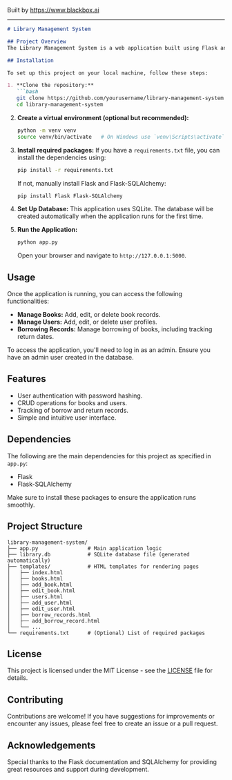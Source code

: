 
Built by https://www.blackbox.ai

---

```markdown
# Library Management System

## Project Overview
The Library Management System is a web application built using Flask and SQLAlchemy, designed to streamline the management of books, users, and borrow records in a library setting. It features comprehensive CRUD operations allowing administrators to manage users and books, keeping track of borrowing and returning records efficiently.

## Installation

To set up this project on your local machine, follow these steps:

1. **Clone the repository:**
   ```bash
   git clone https://github.com/yourusername/library-management-system.git
   cd library-management-system
   ```

2. **Create a virtual environment (optional but recommended):**
   ```bash
   python -m venv venv
   source venv/bin/activate   # On Windows use `venv\Scripts\activate`
   ```

3. **Install required packages:**
   If you have a `requirements.txt` file, you can install the dependencies using:
   ```bash
   pip install -r requirements.txt
   ```
   If not, manually install Flask and Flask-SQLAlchemy:
   ```bash
   pip install Flask Flask-SQLAlchemy
   ```

4. **Set Up Database:**
   This application uses SQLite. The database will be created automatically when the application runs for the first time.

5. **Run the Application:**
   ```bash
   python app.py
   ```
   Open your browser and navigate to `http://127.0.0.1:5000`.

## Usage
Once the application is running, you can access the following functionalities:

- **Manage Books:** Add, edit, or delete book records.
- **Manage Users:** Add, edit, or delete user profiles.
- **Borrowing Records:** Manage borrowing of books, including tracking return dates.

To access the application, you'll need to log in as an admin. Ensure you have an admin user created in the database.

## Features
- User authentication with password hashing.
- CRUD operations for books and users.
- Tracking of borrow and return records.
- Simple and intuitive user interface.

## Dependencies
The following are the main dependencies for this project as specified in `app.py`:

- Flask
- Flask-SQLAlchemy

Make sure to install these packages to ensure the application runs smoothly.

## Project Structure
```
library-management-system/
├── app.py                # Main application logic
├── library.db            # SQLite database file (generated automatically)
├── templates/            # HTML templates for rendering pages
│   ├── index.html
│   ├── books.html
│   ├── add_book.html
│   ├── edit_book.html
│   ├── users.html
│   ├── add_user.html
│   ├── edit_user.html
│   ├── borrow_records.html
│   ├── add_borrow_record.html
│   └── ...
└── requirements.txt      # (Optional) List of required packages
```

## License
This project is licensed under the MIT License - see the [LICENSE](LICENSE) file for details.

## Contributing
Contributions are welcome! If you have suggestions for improvements or encounter any issues, please feel free to create an issue or a pull request.

## Acknowledgements
Special thanks to the Flask documentation and SQLAlchemy for providing great resources and support during development.
```